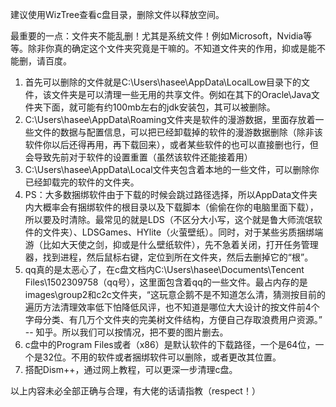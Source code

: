 建议使用WizTree查看c盘目录，删除文件以释放空间。

最重要的一点：文件夹不能乱删！尤其是系统文件！例如Microsoft，Nvidia等等。除非你真的确定这个文件夹究竟是干嘛的。不知道文件夹的作用，抑或是能不能删，请百度。

1. 首先可以删除的文件就是C:\Users\hasee\AppData\LocalLow目录下的文件，该文件夹是可以清理一些无用的共享文件。例如在其下的Oracle\Java文件夹下面，就可能有约100mb左右的jdk安装包，其可以被删除。
2. C:\Users\hasee\AppData\Roaming文件夹是软件的漫游数据，里面存放着一些文件的数据与配置信息，可以把已经卸载掉的软件的漫游数据删除（除非该软件你以后还得再用，再下载回来），或者某些软件的也可以直接删也行，但会导致先前对于软件的设置重置（虽然该软件还能接着用）
3. C:\Users\hasee\AppData\Local文件夹包含着本地的一些文件，可以删除你已经卸载完的软件的文件夹。
4. PS：大多数捆绑软件由于下载的时候会跳过路径选择，所以AppData文件夹内大概率会有捆绑软件的根目录以及下载脚本（偷偷在你的电脑里面下载），所以要及时清除。最常见的就是LDS（不区分大小写，这个就是鲁大师流氓软件的文件夹）、LDSGames、HYlite（火萤壁纸）。同时，对于某些劣质捆绑端游（比如大天使之剑，抑或是什么壁纸软件），先不急着关闭，打开任务管理器，找到进程，然后鼠标右键，定位到所在文件夹，然后去删掉它的“根”。
5. qq真的是太恶心了，在c盘文档内C:\Users\hasee\Documents\Tencent Files\1502309758（qq号），这里面包含着qq的一些文件。最占内存的是images\group2和c2c文件夹，“这玩意企鹅不是不知道怎么清，猜测按目前的遍历方法清理效率低下怕降低风评，也不知道是哪位大大设计的按文件前4个字母分类、有几万个文件夹的完美树文件结构，方便自己存取浪费用户资源。” -- 知乎。所以我们可以按情况，把不要的图片删去。
6. c盘中的Program Files或者（x86）是默认软件的下载路径，一个是64位，一个是32位。不用的软件或者捆绑软件可以删除，或者更改其位置。
7. 搭配Dism++，通过网上教程，可以更深一步清理c盘。

以上内容未必全部正确与合理，有大佬的话请指教（respect！）